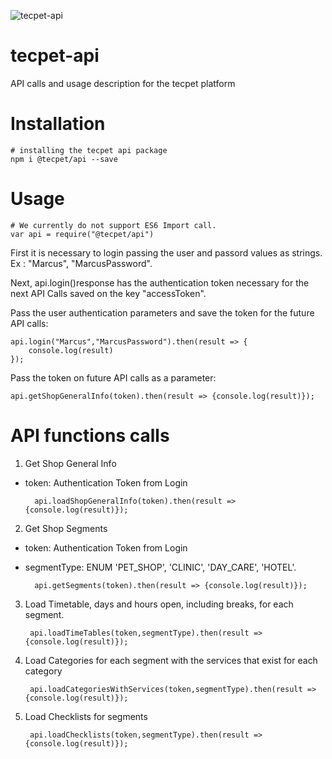 ![tecpet-api](https://img.shields.io/badge/npm%20package-1.0.6-brightgreen.svg)

# tecpet-api
API calls and usage description for the tecpet platform

# Installation

    # installing the tecpet api package
    npm i @tecpet/api --save

# Usage
    # We currently do not support ES6 Import call.
    var api = require("@tecpet/api")
    
First it is necessary to login passing the user and passord values as strings. Ex : "Marcus", "MarcusPassword".

Next, api.login()response has the authentication token necessary for the next API Calls saved on the key "accessToken".

Pass the user authentication parameters and save the token for the future API calls:

    api.login("Marcus","MarcusPassword").then(result => {   
        console.log(result) 
    });
    
Pass the token on future API calls as a parameter:

    api.getShopGeneralInfo(token).then(result => {console.log(result)});
    
# API functions calls
1. Get Shop General Info
- token: Authentication Token from Login

        api.loadShopGeneralInfo(token).then(result => {console.log(result)});
       
2. Get Shop Segments
- token: Authentication Token from Login
- segmentType: ENUM 'PET_SHOP', 'CLINIC', 'DAY_CARE', 'HOTEL'.

        api.getSegments(token).then(result => {console.log(result)});
        
3. Load Timetable, days and hours open, including breaks, for each segment.

        api.loadTimeTables(token,segmentType).then(result => {console.log(result)});
        
4. Load Categories for each segment with the services that exist for each category

        api.loadCategoriesWithServices(token,segmentType).then(result => {console.log(result)});
        
5. Load Checklists for segments

        api.loadChecklists(token,segmentType).then(result => {console.log(result)});
